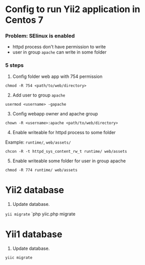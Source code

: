 Config to run Yii2 application in Centos 7
==============================

### Problem: SElinux is enabled
* httpd process don't have permission to write
* user in group `apache` can write in some folder

### 5 steps
1. Config folder web app with 754 permission

`chmod -R 754 <path/to/web/directory>`

2. Add user to group `apache`

`usermod <username> -gapache`

3. Config webapp owner and apache group

`chown -R <username>:apache <path/to/web/directory>`

4. Enable writeable for httpd process to some folder

Example: `runtime/`, `web/assets/`

`chcon -R -t httpd_sys_content_rw_t runtime/ web/assets`

5. Enable writeable some folder for user in group apache

`chmod -R 774 runtime/ web/assets`


Yii2 database
=============

1. Update database.

`yii migrate`
`php yiic.php migrate

Yii1 database
=============

1. Update database.

`yiic migrate`

